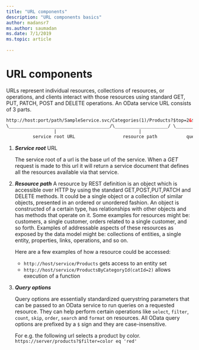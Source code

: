 ```yaml
---
title: "URL components"
description: "URL components basics"
author: madansr7
ms.author: saumadan
ms.date: 7/1/2019
ms.topic: article
 
---
```


# URL components

URLs represent individual resources, collections of resources, or operations, and clients interact with those resources using standard GET, PUT, PATCH, POST and DELETE operations.
An OData service URL consists of 3 parts.

```html
http://host:port/path/SampleService.svc/Categories(1)/Products?$top=2&$orderby=Name
\______________________________________/\____________________/ \__________________/
                  |                               |                       |
          service root URL                  resource path           query options
```

1. ***Service root*** URL

    The service root of a url is the base url of the service. When a _GET_ request is made to this url it will return a service document that defines all the resources available via that service.

2. ***Resource path***
    A resource by REST definition is an object which is accessible over HTTP by using the standard GET,POST,PUT,PATCH and DELETE methods. It could be a single object or a collection of similar objects, presented in an ordered or unordered fashion.
    An object is constructed of a certain type, has relationships with other objects and has methods that operate on it.
    Some examples for resources might be: customers, a single customer, orders related to a single customer, and so forth.
    Examples of addressable aspects of these resources as exposed by the data model might be: collections of entities, a single entity, properties, links, operations, and so on.

    Here are a few examples of how a resource could be accessed:
    - `http://host/service/Products` gets access to an entity set
    - `http://host/service/ProductsByCategoryId(catId=2)` allows execution of a function

3. ***Query options***

    Query options are essentially standardized querystring parameters that can be passed to an OData service to run queries on a requested resource. They can help perform certain operations like `select`, `filter`, `count`, `skip`, `order`, `search` and `format` on resources.
    All OData query options are prefixed by a `$` sign and they are case-insensitive.

    For e.g. the following url selects a product by color.
    `https://server/products?$filter=color eq 'red'`
